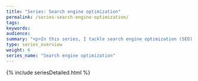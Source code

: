 ```yaml
---
title: "Series: Search engine optimization"
permalink: /series-search-engine-optimization/
tags:
keywords:
audience:
summary: "<p>In this series, I tackle search engine optimization (SEO) as it relates to technical writing. Although there is a lot of information online about methods for SEO, few experts explore the issues in the context of a technical writer’s world.</p><p>Challenges such as duplicate content from single sourced material, iframes from tripane help, keyword optimization when application terminology conflicts with a user’s terminology are all challenges that technical writers must wrestle with as they try to increase the SEO value of their help material to turn their instructional topics into business assets that both attract new customers searching for industry keywords as well as existing customers troubleshooting solutions.</p>"
type: series_overview
weight: 6
series_name: "Search engine optimization"
---
```


{% include seriesDetailed.html %}